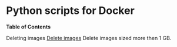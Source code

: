 # Python scripts for Docker

**Table of Contents**

Deleting images [Delete images](https://github.com/tresvitae/Scripts/tree/main/Docker/delete1GB.py "Delete images")
Delete images sized more then 1 GB.
